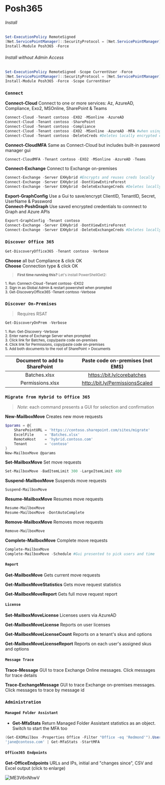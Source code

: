 
# Posh365

###### Install
```powershell
Set-ExecutionPolicy RemoteSigned
[Net.ServicePointManager]::SecurityProtocol = [Net.ServicePointManager]::SecurityProtocol -bor [Net.SecurityProtocolType]::Tls12
Install-Module Posh365 -Force
```

###### Install without Admin Access
```powershell
Set-ExecutionPolicy RemoteSigned -Scope CurrentUser -Force
[Net.ServicePointManager]::SecurityProtocol = [Net.ServicePointManager]::SecurityProtocol -bor [Net.SecurityProtocolType]::Tls12
Install-Module Posh365 -Force -Scope CurrentUser
```
### `Connect`

**Connect-Cloud** Connect to one or more services: Az, AzureAD, Compliance, Exo2, MSOnline, SharePoint & Teams

```powershell
Connect-Cloud -Tenant contoso -EXO2 -MSonline -AzureAD
Connect-Cloud -Tenant contoso -SharePoint
Connect-Cloud -Tenant contoso -Compliance
Connect-Cloud -Tenant contoso -EXO2 -MSonline -AzureAD -MFA #when using MFA
Connect-Cloud -Tenant contoso -DeleteCreds #Deletes locally encrypted creds only
```

**Connect-CloudMFA** Same as Connect-Cloud but includes built-in password manager gui

```powershell
Connect-CloudMFA -Tenant contoso -EXO2 -MSonline -AzureAD -Teams
```
**Connect-Exchange** Connect to Exchange on-premises
```powershell
Connect-Exchange -Server EXHybrid #Encrypts and reuses creds locally
Connect-Exchange -Server EXHybrid -DontViewEntireForest
Connect-Exchange -Server EXHybrid -DeleteExchangeCreds #Deletes locally encrypted creds only
```
**Export-GraphConfig** Use a Gui to save/encrypt ClientID, TenantID, Secret, UserName & Password  
**Connect-PoshGraph** Use saved encrypted credentials to connnect to Graph and Azure APIs
```powershell
Export-GraphConfig -Tenant contoso 
Connect-Exchange -Server EXHybrid -DontViewEntireForest
Connect-Exchange -Server EXHybrid -DeleteExchangeCreds #Deletes locally encrypted creds only
```

### `Discover Office 365`
```powershell
Get-DiscoveryOffice365 -Tenant contoso -Verbose
```
**Choose** all but Compliance & click OK  
**Choose** Connection type & click OK  

><sub>**First time running this?** Let's install PowerShellGet2:</sub>  

<sub>1. Run: Connect-Cloud -Tenant contoso -EXO2</sub>  
<sub>2. Sign in as Global Admin & restart powershell when prompted</sub>  
<sub>3. Get-DiscoveryOffice365 -Tenant contoso -Verbose</sub>  

### `Discover On-Premises`
> Requires RSAT  
```powershell
Get-DiscoveryOnPrem -Verbose
```
<sub>1. Run: Get-Discovery -Verbose</sub>  
<sub>2. Enter name of Exchange Server when prompted</sub>  
<sub>3. Click link for Batches, copy/paste code on-premises</sub>  
<sub>4. Click link for Permissions, copy/paste code on-premises</sub>  
<sub>5. Add both documents to the root of SharePoint > Documents</sub>  


| Document to add to SharePoint | Paste code on-premises (not EMS) |
| :---------------------------: | :------------------------------: |
| Batches.xlsx | https://bit.ly/corebatches |
| Permissions.xlsx | http://bit.ly/PermissionsScaled |


### `Migrate from Hybrid to Office 365`
> *Note*: each command presents a GUI for selection and confirmation

**New-MailboxMove** Creates new move requests
```powershell
$params = @{
    SharePointURL = 'https://contoso.sharepoint.com/sites/migrate'
    ExcelFile     = 'Batches.xlsx'
    RemoteHost    = 'hybrid.contoso.com'
    Tenant        = 'contoso'
}
New-MailboxMove @params
```

**Set-MailboxMove** Set move requests

```powershell
Set-MailboxMove -BadItemLimit 300 -LargeItemLimit 400
```

**Suspend-MailboxMove** Suspends move requests

```powershell
Suspend-MailboxMove
```
**Resume-MailboxMove** Resumes move requests
```powershell
Resume-MailboxMove
Resume-MailboxMove -DontAutoComplete
```

**Remove-MailboxMove** Removes move requests
```powershell
Remove-MailboxMove
```
**Complete-MailboxMove** Complete move requests
```powershell
Complete-MailboxMove
Complete-MailboxMove -Schedule #Gui presented to pick users and time
```

#### `Report`
**Get-MailboxMove** Gets current move requests

**Get-MailboxMoveStatistics** Gets move request statistics

**Get-MailboxMoveReport** Gets full move request report

#### `License`

**Set-MailboxMoveLicense** Licenses users via AzureAD

**Get-MailboxMoveLicense** Reports on user licenses

**Get-MailboxMoveLicenseCount** Reports on a tenant's skus and options

**Get-MailboxMoveLicenseReport** Reports on each user's assigned skus and options



#### `Message Trace`

**Trace-Message** GUI to trace Exchange Online messages. Click messages for trace details

**Trace-ExchangeMessage** GUI to trace Exchange on-premises messages. Click messages to trace by message id
### `Administration`

#### `Managed Folder Assistant`
* **Get-MfaStats** Return Managed Folder Assistant statistics as an object. Switch to start the MFA too
```powershell
(Get-EXOMailbox -Properties Office -Filter "Office -eq 'Redmond'").UserPrincipalName | Get-MfaStats
'jane@contoso.com' | Get-MfaStats -StartMFA
```

#### `Office365 Endpoints`
**Get-OfficeEndpoints** URLs and IPs, initial and "changes since", CSV and Excel output (click to enlarge)

![ME3V6nNhwV](https://user-images.githubusercontent.com/28877715/71635906-fcb6a980-2bf6-11ea-927e-03c9bda8f2a4.gif)

